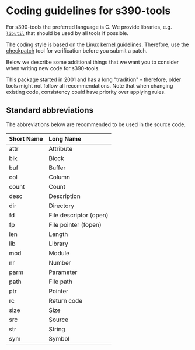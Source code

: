 Coding guidelines for s390-tools
================================

For s390-tools the preferred language is C. We provide libraries, e.g.
[`libutil`](libutil) that should be used by all tools if possible.

The coding style is based on the Linux [kernel guidelines]. Therefore, use
the [checkpatch] tool for verification before you submit a patch.

[kernel guidelines]: https://www.kernel.org/doc/html/latest/process/coding-style.html
[checkpatch]: https://github.com/torvalds/linux/blob/master/scripts/checkpatch.pl

Below we describe some additional things that we want you to consider when
writing new code for s390-tools.

This package started in 2001 and has a long "tradition" - therefore, older tools
might not follow all recommendations. Note that when changing existing code,
consistency could have priority over applying rules.

Standard abbreviations
----------------------

The abbreviations below are recommended to be used in the source code.

| __Short Name__  | __Long Name__                                     |
|:----------------|:--------------------------------------------------|
| attr            | Attribute                                         |
| blk             | Block                                             |
| buf             | Buffer                                            |
| col             | Column                                            |
| count           | Count                                             |
| desc            | Description                                       |
| dir             | Directory                                         |
| fd              | File descriptor (open)                            |
| fp              | File pointer (fopen)                              |
| len             | Length                                            |
| lib             | Library                                           |
| mod             | Module                                            |
| nr              | Number                                            |
| parm            | Parameter                                         |
| path            | File path                                         |
| ptr             | Pointer                                           |
| rc              | Return code                                       |
| size            | Size                                              |
| src             | Source                                            |
| str             | String                                            |
| sym             | Symbol                                            |

